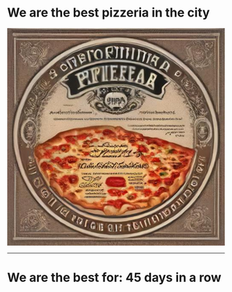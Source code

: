 # We are the best pizzeria in the city

![Certificate of the best pizzeria](photos/certificate.jpg)

--- 

# We are the best for: 45 days in a row